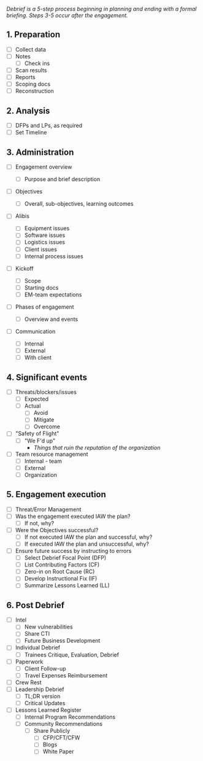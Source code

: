 *Debrief is a 5-step process beginning in planning and ending with a formal briefing. Steps 3-5 occur after the engagement.*

## 1. Preparation
- [ ]  Collect data
  - [ ] Notes
    - [ ] Check ins
   - [ ] Scan results
   - [ ] Reports
   - [ ] Scoping docs
 - [ ]  Reconstruction

## 2. Analysis

- [ ] DFPs and LPs, as required
- [ ] Set Timeline
## 3. Administration

- [ ] Engagement overview

  - [ ] Purpose and brief description

- [ ] Objectives

  - [ ] Overall, sub-objectives, learning outcomes

- [ ] Alibis
  -  [ ] Equipment issues
  - [ ] Software issues
  - [ ] Logistics issues
  - [ ] Client issues
  - [ ] Internal process issues
- [ ] Kickoff
  - [ ] Scope
  - [ ] Starting docs
  - [ ] EM-team expectations 
- [ ] Phases of engagement
  - [ ] Overview and events
- [ ] Communication
  - [ ] Internal
  - [ ] External
  - [ ] With client
## 4. Significant events
- [ ] Threats/blockers/issues
  - [ ] Expected
  - [ ] Actual
    - [ ] Avoid
    - [ ] Mitigate
    - [ ] Overcome
- [ ] "Safety of Flight"
  - [ ] "We F'd up"
    - *Things that ruin the reputation of the organization*
- [ ] Team resource management
  - [ ] Internal - team
  - [ ] External 
  - [ ] Organization
## 5. Engagement execution
- [ ] Threat/Error Management
-  [ ] Was the engagement executed IAW the plan?
  - [ ] If not, why?
- [ ] Were the Objectives successful?
  - [ ] If not executed IAW the plan and successful, why?
  - [ ] If executed IAW the plan and unsuccessful, why?
- [ ] Ensure future success by instructing to errors
  - [ ] Select Debrief Focal Point (DFP)
  - [ ] List Contributing Factors (CF)
  - [ ] Zero-in on Root Cause (RC)
  - [ ] Develop Instructional Fix (IF)
  - [ ] Summarize Lessons Learned (LL)
## 6. Post Debrief
- [ ] Intel 
  - [ ] New vulnerabilities
  - [ ] Share CTI
  - [ ] Future Business Development
- [ ] Individual Debrief
  - [ ] Trainees Critique, Evaluation, Debrief
- [ ] Paperwork
  - [ ] Client Follow-up
  - [ ] Travel Expenses Reimbursement
- [ ] Crew Rest
- [ ] Leadership Debrief
  - [ ] TL;DR version
  - [ ] Critical Updates
- [ ] Lessons Learned Register
  - [ ] Internal Program Recommendations
  - [ ] Community Recommendations
    - [ ] Share Publicly
      - [ ] CFP/CFT/CFW
      - [ ] Blogs
      - [ ] White Paper

